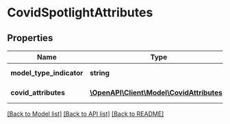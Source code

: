 # CovidSpotlightAttributes

## Properties
Name | Type | Description | Notes
------------ | ------------- | ------------- | -------------
**model_type_indicator** | **string** | Model Type Indicator | [optional] 
**covid_attributes** | [**\OpenAPI\Client\Model\CovidAttributes[]**](CovidAttributes.md) | Model Attributes | [optional] 

[[Back to Model list]](../README.md#documentation-for-models) [[Back to API list]](../README.md#documentation-for-api-endpoints) [[Back to README]](../README.md)


